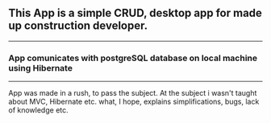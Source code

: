 ## This App is a simple CRUD, desktop app for made up construction developer. 
---
### App comunicates with postgreSQL database on local machine using Hibernate
---
App was made in a rush, to pass the subject.
At the subject i wasn't taught about MVC, Hibernate etc. what, I hope, explains simplifications, bugs, lack of knowledge etc.
